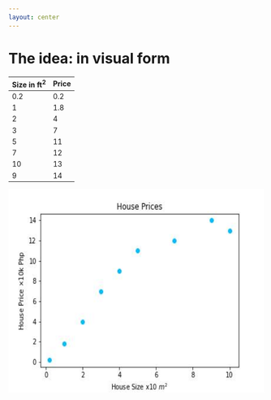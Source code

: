 ```yaml
---
layout: center
---
```


# The idea: in visual form

<div class="flex">
  <table>
    <thead>
      <tr>
        <th>Size in ft<sup>2</sup></th>
        <th>Price</th>
      </tr>
    </thead>
    <tbody>
      <tr>
        <td>0.2</td>
        <td>0.2</td>
      </tr>
      <tr>
        <td>1</td>
        <td>1.8</td>
      </tr>
      <tr>
        <td>2</td>
        <td>4</td>
      </tr>
      <tr>
        <td>3</td>
        <td>7</td>
      </tr>
      <tr>
        <td>5</td>
        <td>11</td>
      </tr>
      <tr>
        <td>7</td>
        <td>12</td>
      </tr>
      <tr>
        <td>10</td>
        <td>13</td>
      </tr>
      <tr>
        <td>9</td>
        <td>14</td>
      </tr>
    </tbody>
  </table>
  <img alt="lines guess" src="/images/idea-pre.jpg" style="width: 600px; height: 400px" />
</div>
